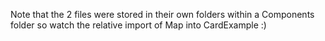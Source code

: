 Note that the 2 files were stored in their own folders within a Components folder so watch the relative import of Map into CardExample :) 

